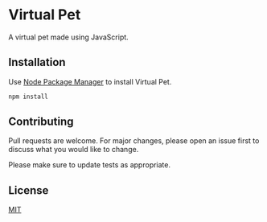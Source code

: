 # Virtual Pet

A virtual pet made using JavaScript.

## Installation

Use [Node Package Manager](https://www.npmjs.com/) to install Virtual Pet.

```bash
npm install
```

## Contributing

Pull requests are welcome. For major changes, please open an issue first to discuss what you would like to change.

Please make sure to update tests as appropriate.

## License

[MIT](https://choosealicense.com/licenses/mit/)
